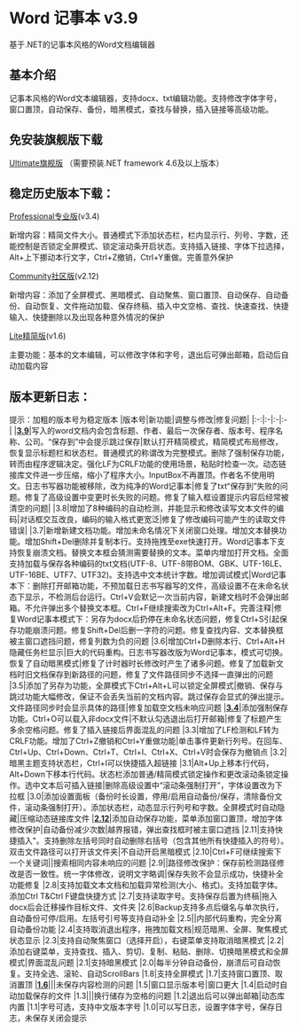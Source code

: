 ﻿# Word 记事本 v3.9
基于.NET的记事本风格的Word文档编辑器

## 基本介绍
记事本风格的Word文本编辑器，支持docx、txt编辑功能。支持修改字体字号，窗口置顶，自动保存、备份，暗黑模式，查找与替换，插入链接等高级功能。

## 免安装旗舰版下载
[Ultimate旗舰版](https://github.com/IamWilliamWang/WordNotepad/releases/download/v3.9/WordNotepad.exe)
（需要预装.NET framework 4.6及以上版本）

## 稳定历史版本下载：
[Professional专业版](https://github.com/IamWilliamWang/WordNotepad/releases/download/v3.4/TextWriter.exe)(v3.4)

新增内容：精简文件大小。普通模式下添加状态栏，栏内显示行、列号、字数，还能控制是否锁定全屏模式、锁定滚动条开启状态。支持插入链接、字体下拉选择，Alt+上下挪动本行文字，Ctrl+Z撤销，Ctrl+Y重做。完善意外保护

[Community社区版](https://github.com/IamWilliamWang/WordNotepad/releases/download/v2.12/TextWriter.exe)(v2.12)

新增内容：添加了全屏模式、黑暗模式、自动聚焦、窗口置顶、自动保存、自动备份、自动恢复、文件拖动加载、保存终稿、插入中文空格、查找、快速查找、快捷输入、快捷删除以及出现各种意外情况的保护

[Lite精简版](https://github.com/IamWilliamWang/WordNotepad/releases/download/v1.6/DocxWriter.exe)(v1.6)

主要功能：基本的文本编辑，可以修改字体和字号，退出后可弹出邮箱，启动后自动加载内容

## 版本更新日志：
提示：加粗的版本号为稳定版本
|版本号|新功能|调整与修改|修复问题|
|:-:|:-|:-|:-|
|[**3.9**](https://github.com/IamWilliamWang/WordNotepad/releases/download/v3.9/WordNotepad.exe)|写入的word文档内会包含标题、作者、最后一次保存者、版本号、程序名称、公司。“保存到”中会提示跳过保存|默认打开精简模式，精简模式布局修改，恢复显示标题栏和状态栏。普通模式的称谓改为完整模式。删除了强制保存功能，转而由程序逻辑决定。强化LF为CRLF功能的使用场景，粘贴时检查一次。动态链接库文件进一步压缩，缩小了程序大小。InputBox不再置顶。作者名不使用明文。日志书写器功能被移除，改为纯净的Word记事本|修复了txt“保存到”失败的问题。修复了高级设置中变更时长失败的问题。修复了输入框设置提示内容后经常被清空的问题|
|3.8|增加了8种编码的自动检测，并能显示和修改读写文本文件的编码|对话框交互改良，编码的输入格式更宽泛|修复了修改编码可能产生的读取文件错误|
|3.7|新增新建文档功能。增加未命名情况下关闭窗口处理。增加文本替换功能。增加Shift+Del删除并复制本行。支持拖拽至exe快速打开。Word记事本下支持恢复崩溃文档。替换文本框会猜测需要替换的文本。菜单内增加打开文档。全面支持加载与保存各种编码的txt文档(UTF-8、UTF-8带BOM、GBK、UTF-16LE、UTF-16BE、UTF7、UTF32)。支持选中文本统计字数。增加调试模式|Word记事本下：删除打开邮箱功能，不预加载日志书写器写的文件，高级设置不在未命名状态下显示，不检测后台运行。Ctrl+V会默记一次当前内容，新建文档时不会弹出邮箱。不允许弹出多个替换文本框。Ctrl+F继续搜索改为Ctrl+Alt+F。完善注释|修复Word记事本模式下：另存为docx后扔停在未命名状态问题，修复Ctrl+S引起保存功能崩溃问题。修复Shift+Del后删一字符的问题。修复查找内容、文本替换框被主窗口遮挡问题，修复列数为负的问题
|3.6|增加Ctrl+D删除本行、Ctrl+Alt+H隐藏任务栏显示|巨大的代码重构。日志书写器改版为Word记事本，模式可切换。恢复了自动暗黑模式|修复了计时器时长修改时产生了诸多问题。修复了加载新文档时旧文档保存到新路径的问题，修复了文件路径同步不选择一直弹出的问题
|3.5|添加了另存为功能，全屏模式下Ctrl+Alt+L可以锁定全屏模式|撤销、保存与跳过功能大幅修改，保证不会丢失当前的文档内容。跳过保存会显式的弹出提示。文件路径同步时会显示具体的路径|修复加载空文档未响应问题
|[**3.4**](https://github.com/IamWilliamWang/WordNotepad/releases/download/v3.4/TextWriter.exe)|添加强制保存功能。Ctrl+O可以载入非docx文件|不默认勾选退出后打开邮箱|修复了标题产生多余空格问题。修复了插入链接后界面混乱的问题
|3.3|增加了LF检测和LF转为CRLF功能。增加了Ctrl+Z撤销和Ctrl+Y重做功能|单击事件更新行列号。在回车、Ctrl+Up、Ctrl+Down、Ctrl+T、Ctrl+I、Ctrl+X、Ctrl+V时会保存为撤销点
|3.2|暗黑主题支持状态栏，Ctrl+I可以快捷插入超链接
|3.1|Alt+Up上移本行代码，Alt+Down下移本行代码。状态栏添加普通/精简模式锁定操作和更改滚动条锁定操作。选中文本后可插入链接|删除高级设置中“滚动条强制打开”，字体设置改为下拉框
|3.0|添加设置面板（备份时长设置，停用/启用自动备份/保存，清除备份文件，滚动条强制打开）。添加状态栏，动态显示行列号和字数。全屏模式时自动隐藏|压缩动态链接库文件
|[**2.12**](https://github.com/IamWilliamWang/WordNotepad/releases/download/v2.12/TextWriter.exe)|添加自动保存功能，菜单添加窗口置顶，增加字体修改保护|自动备份减少次数|越界报错，弹出查找框时被主窗口遮挡
|2.11|支持快捷插入"。支持删除左括号同时自动删除右括号（包含其他所有快捷插入的符号）。双击文件路径可以打开该文件夹|不自动开启黑暗模式
|2.10|Ctrl+F可继续搜索下一个关键词||搜索相同内容未响应的问题
|2.9||路径修改保护：保存前检测路径修改是否一致性。统一字体修改，说明文字略调|保存失败不会显示成功，快捷补全功能修复
|2.8|支持加载文本文档和加载异常检测(大小、格式)。支持加载字体。添加Ctrl T&Ctrl F键盘快捷方式
|2.7|支持读取字号。支持保存后置为终稿|拖入docx后会迁移操作目标文件、文件夹
|2.6|Backup支持多点后缀名与单次执行，自动备份可停/启用。左括号引号等支持自动补全
|2.5||内部代码重构，完全分离自动备份功能
|2.4|支持取消退出程序，拖拽加载文档|规范暗黑、全屏、聚焦模式状态显示
|2.3|支持自动聚焦窗口（选择开启），右键菜单支持取消暗黑模式
|2.2|添加右键菜单，支持查找、插入、剪切、复制、粘贴、删除、切换暗黑模式和全屏模式|界面混乱问题
|2.1|支持暗黑模式
|2.0|每半分钟自动备份，崩溃后可自动恢复。支持全选、滚轮、自动ScrollBars
|1.8|支持全屏模式
|1.7|支持窗口置顶、取消置顶
|[**1.6**](https://github.com/IamWilliamWang/WordNotepad/releases/download/v1.6/DocxWriter.exe)|||未保存内容检测的问题
|1.5|窗口显示版本号|窗口更大
|1.4|启动时自动加载保存的文件
|1.3|||换行储存为空格的问题
|1.2|退出后可以弹出邮箱|动态库内置
|1.1|字号可选，支持中文版本字号
|1.0|可以写日志，设置字体字号，保存日志，未保存关闭会提示